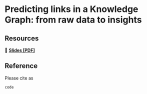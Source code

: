 # Predicting links in a Knowledge Graph: from raw data to insights

## Resources

:file_folder: **[Slides [PDF]](https://raw2links-kgc23.github.io/KGC_tutorial.pdf)**


## Reference

Please cite as

```
code
```

